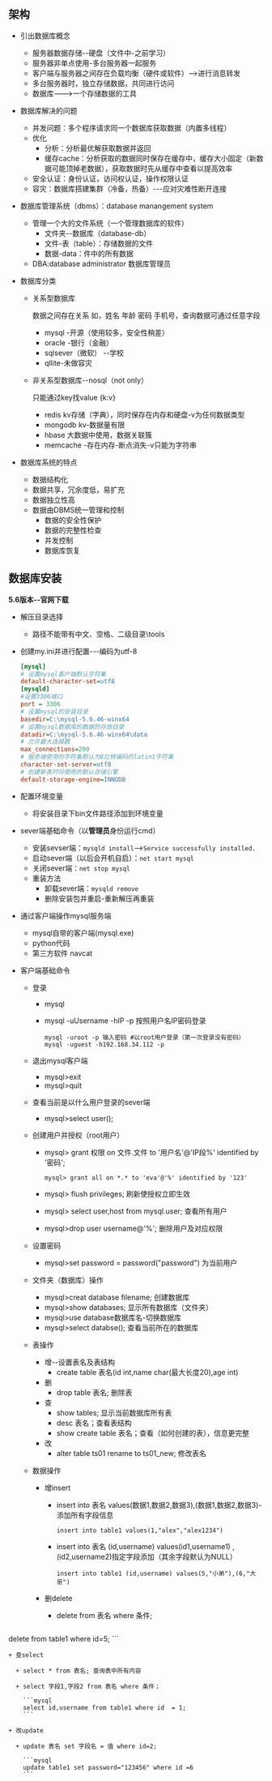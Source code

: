 ## 架构

+ 引出数据库概念

  + 服务器数据存储--硬盘（文件中-之前学习）
  + 服务器非单点使用-多台服务器一起服务
  + 客户端与服务器之间存在负载均衡（硬件或软件）-->进行消息转发
  + 多台服务器时，独立存储数据，共同进行访问
  + 数据库--->一个存储数据的工具

+ 数据库解决的问题

  + 并发问题：多个程序请求同一个数据库获取数据（内置多线程）
  + 优化
    + 分析：分析最优解获取数据并返回
    + 缓存cache：分析获取的数据同时保存在缓存中，缓存大小固定（新数据可能顶掉老数据），获取数据时先从缓存中查看以提高效率
  + 安全认证：身份认证，访问权认证，操作权限认证
  + 容灾：数据库搭建集群（冷备，热备）---应对灾难性断开连接

+ 数据库管理系统（dbms）：database manangement system

  + 管理一个大的文件系统（一个管理数据库的软件）
    + 文件夹--数据库（database-db）
    + 文件-表（table）：存储数据的文件
    + 数据-data：件中的所有数据
  + DBA:database administrator 数据库管理员

+ 数据库分类

  + 关系型数据库

    数据之间存在关系  如，姓名 年龄 密码 手机号，查询数据可通过任意字段

    + mysql  -开源（使用较多，安全性稍差）
    + oracle  -银行（金融）
    + sqlsever（微软） --学校
    + qllite-未做容灾

  + 非关系型数据库--nosql（not only）

    只能通过key找value {k:v}

    + redis  kv存储（字典），同时保存在内存和硬盘-v为任何数据类型
    + mongodb  kv-数据量有限
    + hbase 大数据中使用，数据关联簇
    + memcache -存在内存-断点消失-v只能为字符串
  
+ 数据库系统的特点

  +  数据结构化
  + 数据共享，冗余度低，易扩充
  + 数据独立性高
  + 数据由DBMS统一管理和控制
    +  数据的安全性保护 
    + 数据的完整性检查
    + 并发控制
    + 数据库恢复



## 数据库安装

**5.6版本--官网下载**

+ 解压目录选择

  + 路径不能带有中文、空格、二级目录\tools

+ 创建my.ini并进行配置---编码为utf-8

  ```ini
  [mysql]
  # 设置mysql客户端默认字符集
  default-character-set=utf8
  [mysqld]
  #设置3306端口
  port = 3306
  # 设置mysql的安装目录
  basedir=C:\mysql-5.6.46-winx64
  # 设置mysql数据库的数据的存放目录
  datadir=C:\mysql-5.6.46-winx64\data
  # 允许最大连接数
  max_connections=200
  # 服务端使用的字符集默认为8比特编码的latin1字符集
  character-set-server=utf8
  # 创建新表时将使用的默认存储引擎
  default-storage-engine=INNODB
  ```

+ 配置环境变量

  + 将安装目录下bin文件路径添加到环境变量

+ sever端基础命令（以**管理员**身份运行cmd）

  + 安装sevser端：`mysqld install`-->`Service successfully installed.`
  + 启动sever端（以后会开机自启）：`net start mysql`
  + 关闭sever端：`net stop mysql`
  + 重装方法
    + 卸载sever端：`mysqld remove`
    + 删除安装包并重启-重新解压再重装

+ 通过客户端操作mysql服务端

  + mysql自带的客户端(mysql.exe)
  + python代码
  + 第三方软件  navcat

+ 客户端基础命令

  + 登录

    + mysql

    + mysql -uUsername -hIP -p   按照用户名IP密码登录

      ```mysql
      mysql -uroot -p 输入密码 #以root用户登录（第一次登录没有密码）
      mysql -uguest -h192.168.34.112 -p
      ```

  + 退出mysql客户端

    + mysql>exit
    + mysql>quit

  + 查看当前是以什么用户登录的sever端

    + mysql>select user();

  + 创建用户并授权（root用户）

    + mysql> grant 权限 on 文件.文件 to '用户名'@'IP段%' identified by '密码';

      ```mysql
      mysql> grant all on *.* to 'eva'@'%' identified by '123'
      ```

    + mysql> flush privileges;    刷新使授权立即生效

    + mysql> select user,host from mysql.user; 查看所有用户

    +  mysql>drop user username@'%';   删除用户及对应权限

  + 设置密码

    + mysql>set password = password("password") 为当前用户

  + 文件夹（数据库）操作

    + mysql>creat database filename; 创建数据库
    + mysql>show databases; 显示所有数据库（文件夹）
    + mysql>use database数据库名-切换数据库
    + mysql>select databse(); 查看当前所在的数据库

  + 表操作

    + 增--设置表名及表结构
      + create table 表名(id int,name char(最大长度20),age int)
    + 删
      + drop table 表名; 删除表
    + 查
      + show tables; 显示当前数据库所有表
      + desc 表名；查看表结构
      + show create table 表名；查看（如何创建的表），信息更完整
    + 改
      + alter table ts01 rename to ts01_new; 修改表名

  + 数据操作

    + 增insert

      + insert into 表名 values(数据1,数据2,数据3),(数据1,数据2,数据3)-添加所有字段信息

        ```mysql
        insert into table1 values(1,"alex","alex1234")
        ```

      + insert into 表名 (id,username) values(id1,username1) , (id2,username2)指定字段添加（其余字段默认为NULL）

        ```mysql
        insert into table1 (id,username) values(5,"小弟"),(6,"大哥")
        ```

    + 删delete

      + delete from 表名 where 条件;

        ```mysql
delete from table1 where id=5;
        ```
      
    + 查select
    
      + select * from 表名; 查询表中所有内容
    
      + select 字段1,字段2 from 表名 where 条件；
    
        ```mysql
        select id,username from table1 where id  = 1;
        ```
    
    + 改update
    
      + update 表名 set 字段名 = 值 where id=2;
    
        ```mysql
        update table1 set password="123456" where id =6
        ```
    
        